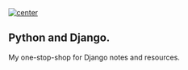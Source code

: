<a href="">
  <img align="center" src="https://img.shields.io/badge/Python%20|%20DConcepts-Django%20@all-blue" alt="center">
</a>

## Python and Django.

My one-stop-shop for Django notes and resources.

